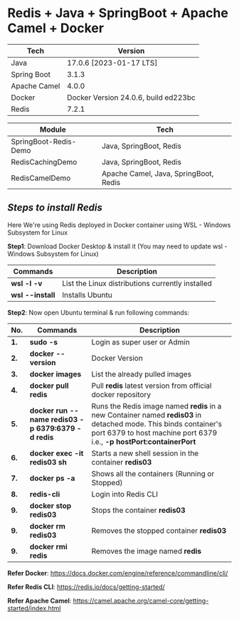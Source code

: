 # Redis + Java + SpringBoot + Apache Camel + Docker 

| Tech | Version |
| ------ | ------ |
| Java | 17.0.6 [2023-01-17 LTS]|
| Spring Boot | 3.1.3 |
| Apache Camel | 4.0.0 |
| Docker | Docker Version 24.0.6, build ed223bc |
| Redis | 7.2.1 |

| Module | Tech |
| ------ | ------ |
| SpringBoot-Redis-Demo | Java, SpringBoot, Redis|
| RedisCachingDemo | Java, SpringBoot, Redis|
| RedisCamelDemo | Apache Camel, Java, SpringBoot, Redis|

## _Steps to install Redis_

Here We're using Redis deployed in Docker container using WSL - Windows Subsystem for Linux

**Step1**: Download Docker Desktop & install it (You may need to update wsl - Windows Subsystem for Linux)

| Commands | Description |
| ------ | ------ |
| **wsl -l -v** | List the Linux distributions currently installed |
| **wsl --install** | Installs Ubuntu |

**Step2**: Now open Ubuntu terminal & run following commands:

| No. | Commands | Description |
| --- | -------- | ------ |
| **1.**| **sudo -s** | Login as super user or Admin |
| **2.**| **docker --version** | Docker Version |
| **3.**| **docker images** | List the already pulled images |
| **4.**| **docker pull redis** | Pull **redis** latest version from official docker repository |
| **5.**| **docker run --name redis03 -p 6379:6379 -d redis** | Runs the Redis image named **redis**  in a new Container named **redis03** in detached mode. This binds container's port 6379 to host machine port 6379 i.e., **-p hostPort:containerPort** |
| **6.**| **docker exec -it redis03 sh** | Starts a new shell session in the container **redis03** |
| **7.**| **docker ps -a** | Shows all the containers (Running or Stopped) |
| **8.**| **redis-cli** | Login into Redis CLI |
| **9.**| **docker stop redis03** | Stops the container **redis03** |
| **9.**| **docker rm redis03** | Removes the stopped container **redis03** |
| **9.**| **docker rmi redis** | Removes the image named **redis** |

**Refer Docker**: https://docs.docker.com/engine/reference/commandline/cli/

**Refer Redis CLI**: https://redis.io/docs/getting-started/

**Refer Apache Camel**: https://camel.apache.org/camel-core/getting-started/index.html
